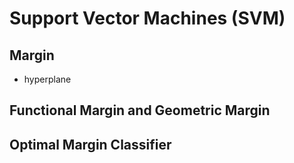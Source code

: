 # Support Vector Machines (SVM)

## Margin
 - hyperplane

## Functional Margin and Geometric Margin

## Optimal Margin Classifier
